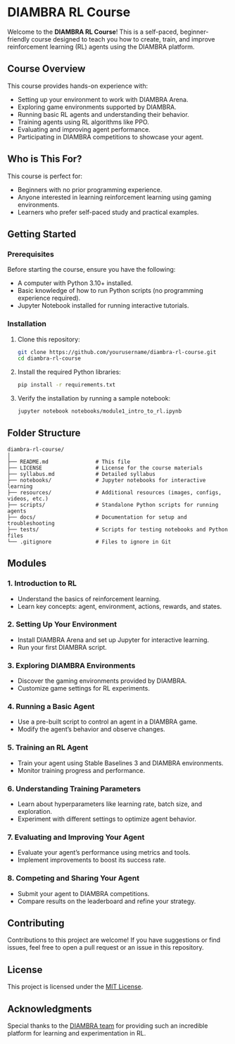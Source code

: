 # DIAMBRA RL Course

Welcome to the **DIAMBRA RL Course**! This is a self-paced, beginner-friendly course designed to teach you how to create, train, and improve reinforcement learning (RL) agents using the DIAMBRA platform.

## Course Overview
This course provides hands-on experience with:

- Setting up your environment to work with DIAMBRA Arena.
- Exploring game environments supported by DIAMBRA.
- Running basic RL agents and understanding their behavior.
- Training agents using RL algorithms like PPO.
- Evaluating and improving agent performance.
- Participating in DIAMBRA competitions to showcase your agent.

## Who is This For?
This course is perfect for:

- Beginners with no prior programming experience.
- Anyone interested in learning reinforcement learning using gaming environments.
- Learners who prefer self-paced study and practical examples.

## Getting Started

### Prerequisites
Before starting the course, ensure you have the following:

- A computer with Python 3.10+ installed.
- Basic knowledge of how to run Python scripts (no programming experience required).
- Jupyter Notebook installed for running interactive tutorials.

### Installation

1. Clone this repository:
   ```bash
   git clone https://github.com/yourusername/diambra-rl-course.git
   cd diambra-rl-course
   ```

2. Install the required Python libraries:
   ```bash
   pip install -r requirements.txt
   ```

3. Verify the installation by running a sample notebook:
   ```bash
   jupyter notebook notebooks/module1_intro_to_rl.ipynb
   ```

## Folder Structure

```plaintext
diambra-rl-course/
│
├── README.md               # This file
├── LICENSE                 # License for the course materials
├── syllabus.md             # Detailed syllabus
├── notebooks/              # Jupyter notebooks for interactive learning
├── resources/              # Additional resources (images, configs, videos, etc.)
├── scripts/                # Standalone Python scripts for running agents
├── docs/                   # Documentation for setup and troubleshooting
├── tests/                  # Scripts for testing notebooks and Python files
└── .gitignore              # Files to ignore in Git
```

## Modules

### 1. Introduction to RL
- Understand the basics of reinforcement learning.
- Learn key concepts: agent, environment, actions, rewards, and states.

### 2. Setting Up Your Environment
- Install DIAMBRA Arena and set up Jupyter for interactive learning.
- Run your first DIAMBRA script.

### 3. Exploring DIAMBRA Environments
- Discover the gaming environments provided by DIAMBRA.
- Customize game settings for RL experiments.

### 4. Running a Basic Agent
- Use a pre-built script to control an agent in a DIAMBRA game.
- Modify the agent’s behavior and observe changes.

### 5. Training an RL Agent
- Train your agent using Stable Baselines 3 and DIAMBRA environments.
- Monitor training progress and performance.

### 6. Understanding Training Parameters
- Learn about hyperparameters like learning rate, batch size, and exploration.
- Experiment with different settings to optimize agent behavior.

### 7. Evaluating and Improving Your Agent
- Evaluate your agent’s performance using metrics and tools.
- Implement improvements to boost its success rate.

### 8. Competing and Sharing Your Agent
- Submit your agent to DIAMBRA competitions.
- Compare results on the leaderboard and refine your strategy.

## Contributing
Contributions to this project are welcome! If you have suggestions or find issues, feel free to open a pull request or an issue in this repository.

## License
This project is licensed under the [MIT License](LICENSE).

## Acknowledgments
Special thanks to the [DIAMBRA team](https://diambra.ai/) for providing such an incredible platform for learning and experimentation in RL.
